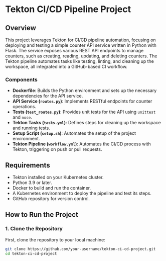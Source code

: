 # Tekton CI/CD Pipeline Project

## Overview

This project leverages Tekton for CI/CD pipeline automation, focusing on deploying and testing a simple counter API service written in Python with Flask. The service exposes various REST API endpoints to manage counters, such as creating, reading, updating, and deleting counters. The Tekton pipeline automates tasks like testing, linting, and cleaning up the workspace, all integrated into a GitHub-based CI workflow.

### Components

- **Dockerfile**: Builds the Python environment and sets up the necessary dependencies for the API service.
- **API Service (`routes.py`)**: Implements RESTful endpoints for counter operations.
- **Tests (`test_routes.py`)**: Provides unit tests for the API using `unittest` and `nose`.
- **Tekton Tasks (`tasks.yml`)**: Defines steps for cleaning up the workspace and running tests.
- **Setup Script (`setup.sh`)**: Automates the setup of the project environment.
- **Tekton Pipeline (`workflow.yml`)**: Automates the CI/CD process with Tekton, triggering on push or pull requests.

## Requirements

- Tekton installed on your Kubernetes cluster.
- Python 3.9 or later.
- Docker to build and run the container.
- A Kubernetes environment to deploy the pipeline and test its steps.
- GitHub repository for version control.

## How to Run the Project

### 1. Clone the Repository

First, clone the repository to your local machine:

```bash
git clone https://github.com/your-username/tekton-ci-cd-project.git
cd tekton-ci-cd-project
